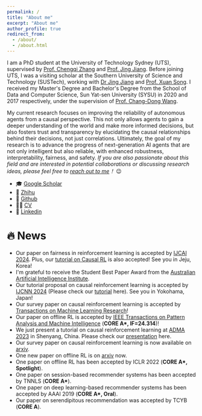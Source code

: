 ```yaml
---
permalink: /
title: "About me"
excerpt: "About me"
author_profile: true
redirect_from: 
  - /about/
  - /about.html
---
```


I am a PhD student at the University of Technology Sydney (UTS), supervised by [Prof. Chengqi Zhang](https://www.uts.edu.au/staff/chengqi.zhang) and [Prof. Jing Jiang](https://www.uts.edu.au/staff/jing.jiang). Before joining UTS, I was a visiting scholar at the Southern University of Science and Technology (SUSTech), working with [Dr Jing Jiang](https://www.uts.edu.au/staff/jing.jiang) and [Prof. Xuan Song](https://www.sustech.edu.cn/zh/songxuan.html). I received my Master's Degree and Bachelor's Degree from the School of Data and Computer Science, Sun Yat-sen University (SYSU) in 2020 and 2017 respectively, under the supervision of [Prof. Chang-Dong Wang](http://www.scholat.com/changdongwang.cn). 

My current research focuses on improving the reliability of autonomous agents from a causal perspective. This not only allows agents to gain a deeper understanding of the world and make more informed decisions, but also fosters trust and transparency by elucidating the causal relationships behind their decisions, not just correlations. Ultimately, the goal of my research is to advance the progress of next-generation AI agents that are not only intelligent but also reliable, with enhanced robustness, interpretability, fairness, and safety. *If you are also passionate about this field and are interested in potential collaborations or discussing research ideas, please feel free to [reach out to me](zhi-hong.deng@student.uts.edu.au)！*  😉

- 🎓 [Google Scholar](https://scholar.google.com.au/citations?user=e8D8_NwAAAAJ)
- 📘 [Zhihu](https://www.zhihu.com/people/Zhi-Hong.Deng)
- 🌵 [Github](https://github.com/familyld)
- 👨‍🎓 [CV](http://2wildkids.com/files/CV_ZhihongDeng_2024.pdf)
- 🤝 [Linkedin](https://www.linkedin.com/in/zhihong-deng-111745256/)

🔥 News
=======

* Our paper on fairness in reinforcement learning is accepted by [IJCAI 2024](https://ijcai24.org/). Plus, our [tutorial on Causal RL](https://familyld.github.io/causal_rl_tutorial_ijcai_2024.html) is also accepted! See you in Jeju, Korea!
* I'm grateful to receive the Student Best Paper Award from the [Australian Artificial Intelligence Institute](https://www.uts.edu.au/research/australian-artificial-intelligence-institute).
* Our tutorial proposal on causal reinforcement learning is accepted by [IJCNN 2024](https://2024.ieeewcci.org/) (Please check our [tutorial](https://familyld.github.io/causal_rl_tutorial_ijcnn_2024.html) here). See you in Yokohama, Japan!
* Our survey paper on causal reinforcement learning is accepted by [Transactions on Machine Learning Research](https://openreview.net/pdf?id=qqnttX9LPo)! 
* Our paper on offline RL is accepted by [IEEE Transactions on Pattern Analysis and Machine Intelligence](https://ieeexplore.ieee.org/document/10301548/) (**CORE A\*, IF=24.314**)!
* We just present a tutorial on causal reinforcement learning at [ADMA 2023](https://adma2023.uqcloud.net/index.html) in Shenyang, China. Please check our [presentation](https://2wildkids.com/files/ADMA2023-Tutorial-CausalRL-ZhihongDeng.pdf) here.
* Our survey paper on causal reinforcement learning is now available on [arxiv](https://arxiv.org/abs/2307.01452).
* One new paper on offline RL is on [arxiv](https://arxiv.org/abs/2110.12468) now.
* One paper on offline RL has been accepted by ICLR 2022 (**CORE A\*, Spotlight**).
* One paper on session-based recommender systems has been accepted by TNNLS (**CORE A\***).
* One paper on deep learning-based recommender systems has been accepted by AAAI 2019 (**CORE A\*, Oral**).
* Our paper on serendipitous recommendation was accepted by TCYB (**CORE A**).
